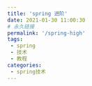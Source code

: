 ```yaml
---
title: 'spring 进阶'
date: 2021-01-30 11:00:30
# 永久链接
permalink: '/spring-high'
tags:
 - spring
 - 技术
 - 教程
categories:
 - spring技术
---
```

